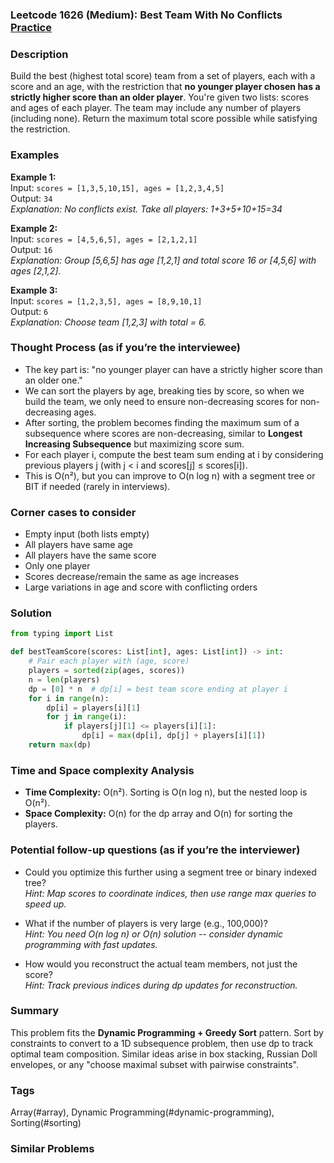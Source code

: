 ### Leetcode 1626 (Medium): Best Team With No Conflicts [Practice](https://leetcode.com/problems/best-team-with-no-conflicts)

### Description  
Build the best (highest total score) team from a set of players, each with a score and an age, with the restriction that **no younger player chosen has a strictly higher score than an older player**. You're given two lists: scores and ages of each player. The team may include any number of players (including none). Return the maximum total score possible while satisfying the restriction.

### Examples  

**Example 1:**  
Input: `scores = [1,3,5,10,15], ages = [1,2,3,4,5]`  
Output: `34`  
*Explanation: No conflicts exist. Take all players: 1+3+5+10+15=34*

**Example 2:**  
Input: `scores = [4,5,6,5], ages = [2,1,2,1]`  
Output: `16`  
*Explanation: Group [5,6,5] has age [1,2,1] and total score 16 or [4,5,6] with ages [2,1,2].*

**Example 3:**  
Input: `scores = [1,2,3,5], ages = [8,9,10,1]`  
Output: `6`  
*Explanation: Choose team [1,2,3] with total = 6.*

### Thought Process (as if you’re the interviewee)  
- The key part is: "no younger player can have a strictly higher score than an older one."  
- We can sort the players by age, breaking ties by score, so when we build the team, we only need to ensure non-decreasing scores for non-decreasing ages.
- After sorting, the problem becomes finding the maximum sum of a subsequence where scores are non-decreasing, similar to **Longest Increasing Subsequence** but maximizing score sum.
- For each player i, compute the best team sum ending at i by considering previous players j (with j < i and scores[j] ≤ scores[i]).
- This is O(n²), but you can improve to O(n log n) with a segment tree or BIT if needed (rarely in interviews).

### Corner cases to consider  
- Empty input (both lists empty)  
- All players have same age  
- All players have the same score  
- Only one player  
- Scores decrease/remain the same as age increases  
- Large variations in age and score with conflicting orders

### Solution

```python
from typing import List

def bestTeamScore(scores: List[int], ages: List[int]) -> int:
    # Pair each player with (age, score)
    players = sorted(zip(ages, scores))
    n = len(players)
    dp = [0] * n  # dp[i] = best team score ending at player i
    for i in range(n):
        dp[i] = players[i][1]
        for j in range(i):
            if players[j][1] <= players[i][1]:
                dp[i] = max(dp[i], dp[j] + players[i][1])
    return max(dp)
```

### Time and Space complexity Analysis  

- **Time Complexity:** O(n²). Sorting is O(n log n), but the nested loop is O(n²).
- **Space Complexity:** O(n) for the dp array and O(n) for sorting the players.

### Potential follow-up questions (as if you’re the interviewer)  

- Could you optimize this further using a segment tree or binary indexed tree?  
  *Hint: Map scores to coordinate indices, then use range max queries to speed up.*

- What if the number of players is very large (e.g., 100,000)?  
  *Hint: You need O(n log n) or O(n) solution -- consider dynamic programming with fast updates.*

- How would you reconstruct the actual team members, not just the score?  
  *Hint: Track previous indices during dp updates for reconstruction.*

### Summary
This problem fits the **Dynamic Programming + Greedy Sort** pattern. Sort by constraints to convert to a 1D subsequence problem, then use dp to track optimal team composition. Similar ideas arise in box stacking, Russian Doll envelopes, or any "choose maximal subset with pairwise constraints".

### Tags
Array(#array), Dynamic Programming(#dynamic-programming), Sorting(#sorting)

### Similar Problems

